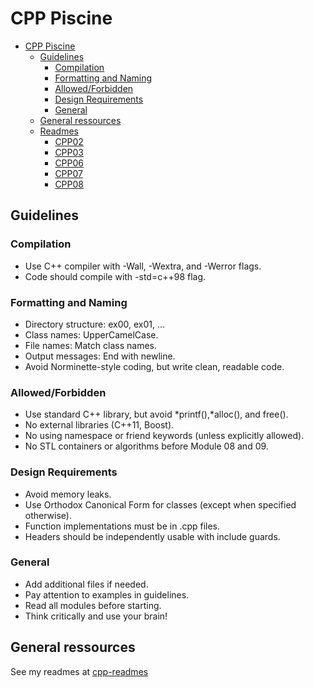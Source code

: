# CPP Piscine

- [CPP Piscine](#cpp-piscine)
	- [Guidelines](#guidelines)
		- [Compilation](#compilation)
		- [Formatting and Naming](#formatting-and-naming)
		- [Allowed/Forbidden](#allowedforbidden)
		- [Design Requirements](#design-requirements)
		- [General](#general)
	- [General ressources](#general-ressources)
	- [Readmes](#readmes)
		- [CPP02](#cpp02)
		- [CPP03](#cpp03)
		- [CPP06](#cpp06)
		- [CPP07](#cpp07)
		- [CPP08](#cpp08)

## Guidelines

### Compilation

- Use C++ compiler with -Wall, -Wextra, and -Werror flags.
- Code should compile with -std=c++98 flag.

### Formatting and Naming

- Directory structure: ex00, ex01, ...
- Class names: UpperCamelCase.
- File names: Match class names.
- Output messages: End with newline.
- Avoid Norminette-style coding, but write clean, readable code.

### Allowed/Forbidden

- Use standard C++ library, but avoid *printf(),*alloc(), and free().
- No external libraries (C++11, Boost).
- No using namespace or friend keywords (unless explicitly allowed).
- No STL containers or algorithms before Module 08 and 09.

### Design Requirements

- Avoid memory leaks.
- Use Orthodox Canonical Form for classes (except when specified otherwise).
- Function implementations must be in .cpp files.
- Headers should be independently usable with include guards.

### General

- Add additional files if needed.
- Pay attention to examples in guidelines.
- Read all modules before starting.
- Think critically and use your brain!

## General ressources

See my readmes at [cpp-readmes](https://github.com/cdomet-d/cpp-readmes)
